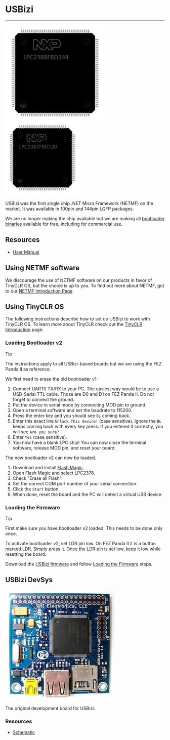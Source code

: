 # USBizi
---
![USBizi 144](images/usbizi_144.jpg) ![USBizi 100](images/usbizi_100.jpg)

USBizi was the first single chip .NET Micro Framework (NETMF) on the market. It was available in 100pin and 144pin LQFP packages.

We are no longer making the chip available but we are making all [bootloader binaries](../../../software/tinyclr/loaders/ghi_bootloader.md#usbizi) available for free, including for commercial use. 

## Resources
* [User Manual](http://files.ghielectronics.com/downloads/Documents/Manuals/USBizi%20User%20Manual.pdf) 

## Using NETMF software
We discourage the use of NETMF software on our products in favor of TinyCLR OS, but the choice is up to you. To find out more about NETMF, got to our [NETMF Introduction Page](../../../software/netmf/intro.md)

## Using TinyCLR OS
The following instructions describe how to set up USBizi to work with TinyCLR OS. To learn more about TinyCLR check out the [TinyCLR Introduction](../../../software/tinyclr/intro.md) page.

### Loading Bootloader v2
> [!Tip]
> The instructions apply to all USBizi-based boards but we are using the FEZ Panda II as reference.

We first need to erase the old bootloader v1:
1. Connect UART0 TX/RX to your PC. The easiest way would be to use a USB-Serial TTL cable. Those are D0 and D1 on FEZ Panda II. Do not forget to connect the ground.
2. Put the device in serial mode by connecting MOD pin to ground.
3. Open a terminal software and set the baudrate to 115200.
4. Press the enter key and you should see `BL` coming back.
5. Enter this exact line `Unlock This device!` (case sensitive). Ignore the `BL` keeps coming back with every key press. If you entered it correctly, you will see `Are you sure?`
6. Enter `Yes` (case sensitive).
7. You now have a blank LPC chip! You can now close the terminal software, release MOD pin, and reset your board.

The new bootloader v2 can now be loaded.
1. Download and install [Flash Magic](http://www.flashmagictool.com).
2. Open Flash Magic and select LPC2378.
3. Check "Erase all Flash".
4. Set the correct COM port number of your serial connection.
5. Click the `Start` button.
6. When done, reset the board and the PC will detect a virtual USB device.

### Loading the Firmware

> [!Tip]
> First make sure you have bootloader v2 loaded. This needs to be done only once.

To activate bootloader v2, set LDR pin low. On FEZ Panda II  it is a button marked LDR. Simply press it. Once the LDR pin is set low, keep it low while resetting the board.

Download the [USBizi firmware](../../../software/tinyclr/downloads.md#usbizi) and follow [Loading the Firmware](../../../software/tinyclr/loaders/ghi_bootloader.md#loading-the-firmware) steps.

## USBizi DevSys
![USBizi DevSys](images/usbizi_devsys.jpg)

The original development board for USBizi.

### Resources

* [Schematic](http://files.ghielectronics.com/downloads/Schematics/Systems/USBizi%20DevSys%20Schematic.pdf)



